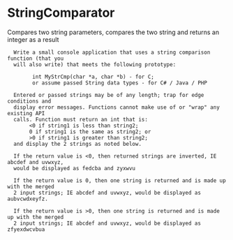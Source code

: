 StringComparator
================

Compares two string parameters, compares the two string and returns an integer as a result

      Write a small console application that uses a string comparison function (that you
      will also write) that meets the following prototype:
 
            int MyStrCmp(char *a, char *b) - for C;
            or assume passed String data types - for C# / Java / PHP
 
      Entered or passed strings may be of any length; trap for edge conditions and
      display error messages. Functions cannot make use of or "wrap" any existing API
      calls. Function must return an int that is:
           <0 if string1 is less than string2;
           0 if string1 is the same as string2; or
           >0 if string1 is greater than string2;
      and display the 2 strings as noted below.
 
      If the return value is <0, then returned strings are inverted, IE abcdef and uvwxyz,
      would be displayed as fedcba and zyxwvu
 
      If the return value is 0, then one string is returned and is made up with the merged
      2 input strings; IE abcdef and uvwxyz, would be displayed as aubvcwdxeyfz.
 
      If the return value is >0, then one string is returned and is made up with the merged
      2 input strings; IE abcdef and uvwxyz, would be displayed as zfyexdwcvbua
